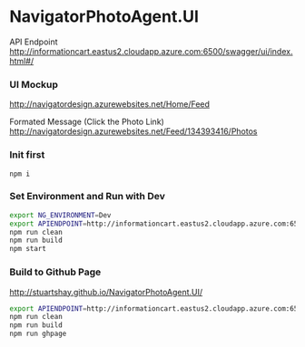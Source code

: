 # NavigatorPhotoAgent.UI


API Endpoint      
http://informationcart.eastus2.cloudapp.azure.com:6500/swagger/ui/index.html#/



### UI Mockup
http://navigatordesign.azurewebsites.net/Home/Feed

Formated Message (Click the Photo Link)     
http://navigatordesign.azurewebsites.net/Feed/134393416/Photos


### Init first

```
npm i
```

### Set Environment and Run with Dev

```bash
export NG_ENVIRONMENT=Dev
export APIENDPOINT=http://informationcart.eastus2.cloudapp.azure.com:6500/api/
npm run clean
npm run build
npm start
```

### Build to Github Page

http://stuartshay.github.io/NavigatorPhotoAgent.UI/

```bash
export APIENDPOINT=http://informationcart.eastus2.cloudapp.azure.com:6500/api/
npm run clean
npm run build
npm run ghpage
```

